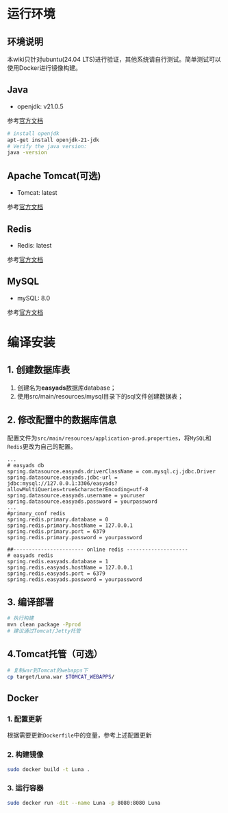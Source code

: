 # 运行环境
## 环境说明
本wiki只针对ubuntu(24.04 LTS)进行验证，其他系统请自行测试。简单测试可以使用Docker进行镜像构建。
## Java
- openjdk: v21.0.5
  
参考[官方文档](https://nodejs.org/en/download/current)
```bash
# install openjdk
apt-get install openjdk-21-jdk
# Verify the java version:
java -version
```
## Apache Tomcat(可选)
- Tomcat: latest

参考[官方文档](https://tomcat.apache.org/download-11.cgi)

## Redis
- Redis: latest

参考[官方文档](https://redis.io/docs/latest/operate/oss_and_stack/install/install-redis/install-redis-on-linux/)
## MySQL
- mySQL: 8.0

参考[官方文档](https://dev.mysql.com/doc/refman/8.0/en/linux-installation-apt-repo.html)

# 编译安装
## 1. 创建数据库表
1. 创建名为**easyads**数据库database；
2. 使用src/main/resources/mysql目录下的sql文件创建数据表；

## 2. 修改配置中的数据库信息
配置文件为`src/main/resources/application-prod.properties`，将`MySQL`和`Redis`更改为自己的配置。
```
...
# easyads db
spring.datasource.easyads.driverClassName = com.mysql.cj.jdbc.Driver
spring.datasource.easyads.jdbc-url = jdbc:mysql://127.0.0.1:3306/easyads?allowMultiQueries=true&characterEncoding=utf-8
spring.datasource.easyads.username = youruser
spring.datasource.easyads.password = yourpassword
...
#primary_conf redis
spring.redis.primary.database = 0
spring.redis.primary.hostName = 127.0.0.1
spring.redis.primary.port = 6379
spring.redis.primary.password = yourpassword

##----------------------- online redis --------------------
# easyads redis
spring.redis.easyads.database = 1
spring.redis.easyads.hostName = 127.0.0.1
spring.redis.easyads.port = 6379
spring.redis.easyads.password = yourpassword
```
## 3. 编译部署
```bash
# 执行构建
mvn clean package -Pprod
# 建议通过Tomcat/Jetty托管
```

## 4.Tomcat托管（可选）
```bash
# 复制war到Tomcat的webapps下
cp target/Luna.war $TOMCAT_WEBAPPS/
```

## Docker
### 1. 配置更新
根据需要更新`Dockerfile`中的变量，参考上述配置更新
### 2. 构建镜像
```bash
sudo docker build -t Luna .
```
### 3. 运行容器
```bash
sudo docker run -dit --name Luna -p 8080:8080 Luna
```

